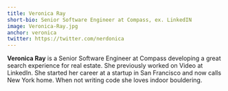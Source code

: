 ```yaml
---
title: Veronica Ray
short-bio: Senior Software Engineer at Compass, ex. LinkedIN
image: Veronica-Ray.jpg
anchor: veronica
twitter: https://twitter.com/nerdonica
---
```


**Veronica Ray** is a Senior Software Engineer at Compass developing a great search experience for real estate. She previously worked on Video at LinkedIn. She started her career at a startup in San Francisco and now calls New York home. When not writing code she loves indoor bouldering.
